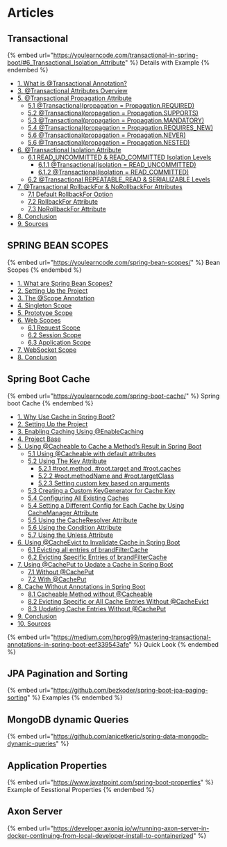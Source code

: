 # Articles

## Transactional

{% embed url="https://youlearncode.com/transactional-in-spring-boot/#6_Transactional_Isolation_Attribute" %}
Details with Example
{% endembed %}

* [1. What is @Transactional Annotation?](https://youlearncode.com/transactional-in-spring-boot/#1\_What\_is\_Transactional\_Annotation)
* [3. @Transactional Attributes Overview](https://youlearncode.com/transactional-in-spring-boot/#3\_Transactional\_Attributes\_Overview)
* [5. @Transactional Propagation Attribute](https://youlearncode.com/transactional-in-spring-boot/#5\_Transactional\_Propagation\_Attribute)
  * [5.1 @Transactional(propagation = Propagation.REQUIRED)](https://youlearncode.com/transactional-in-spring-boot/#51\_Transactionalpropagation\_PropagationREQUIRED)
  * [5.2 @Transactional(propagation = Propagation.SUPPORTS)](https://youlearncode.com/transactional-in-spring-boot/#52\_Transactionalpropagation\_PropagationSUPPORTS)
  * [5.3 @Transactional(propagation = Propagation.MANDATORY)](https://youlearncode.com/transactional-in-spring-boot/#53\_Transactionalpropagation\_PropagationMANDATORY)
  * [5.4 @Transactional(propagation = Propagation.REQUIRES\_NEW)](https://youlearncode.com/transactional-in-spring-boot/#54\_Transactionalpropagation\_PropagationREQUIRES\_NEW)
  * [5.6 @Transactional(propagation = Propagation.NEVER)](https://youlearncode.com/transactional-in-spring-boot/#56\_Transactionalpropagation\_PropagationNEVER)
  * [5.6 @Transactional(propagation = Propagation.NESTED)](https://youlearncode.com/transactional-in-spring-boot/#56\_Transactionalpropagation\_PropagationNESTED)
* [6. @Transactional Isolation Attribute](https://youlearncode.com/transactional-in-spring-boot/#6\_Transactional\_Isolation\_Attribute)
  * [6.1 READ\_UNCOMMITTED & READ\_COMMITTED Isolation Levels](https://youlearncode.com/transactional-in-spring-boot/#61\_READ\_UNCOMMITTED\_READ\_COMMITTED\_Isolation\_Levels)
    * [6.1.1 @Transactional(isolation = READ\_UNCOMMITTED)](https://youlearncode.com/transactional-in-spring-boot/#611\_Transactionalisolation\_READ\_UNCOMMITTED)
    * [6.1.2 @Transactional(isolation = READ\_COMMITTED)](https://youlearncode.com/transactional-in-spring-boot/#612\_Transactionalisolation\_READ\_COMMITTED)
  * [6.2 @Transactional REPEATABLE\_READ & SERIALIZABLE Levels](https://youlearncode.com/transactional-in-spring-boot/#62\_Transactional\_REPEATABLE\_READ\_SERIALIZABLE\_Levels)
* [7. @Transactional RollbackFor & NoRollbackFor Attributes](https://youlearncode.com/transactional-in-spring-boot/#7\_Transactional\_RollbackFor\_NoRollbackFor\_Attributes)
  * [7.1 Default RollbackFor Option](https://youlearncode.com/transactional-in-spring-boot/#71\_Default\_RollbackFor\_Option)
  * [7.2 RollbackFor Attribute](https://youlearncode.com/transactional-in-spring-boot/#72\_RollbackFor\_Attribute)
  * [7.3 NoRollbackFor Attribute](https://youlearncode.com/transactional-in-spring-boot/#73\_NoRollbackFor\_Attribute)
* [8. Conclusion](https://youlearncode.com/transactional-in-spring-boot/#8\_Conclusion)
* [9. Sources](https://youlearncode.com/transactional-in-spring-boot/#9\_Sources)

## SPRING BEAN SCOPES

{% embed url="https://youlearncode.com/spring-bean-scopes/" %}
Bean Scopes
{% endembed %}

* [1. What are Spring Bean Scopes?](https://youlearncode.com/spring-bean-scopes/#1\_What\_are\_Spring\_Bean\_Scopes)
* [2. Setting Up the Project](https://youlearncode.com/spring-bean-scopes/#2\_Setting\_Up\_the\_Project)
* [3. The @Scope Annotation](https://youlearncode.com/spring-bean-scopes/#3\_The\_Scope\_Annotation)
* [4. Singleton Scope](https://youlearncode.com/spring-bean-scopes/#4\_Singleton\_Scope)
* [5. Prototype Scope](https://youlearncode.com/spring-bean-scopes/#5\_Prototype\_Scope)
* [6. Web Scopes](https://youlearncode.com/spring-bean-scopes/#6\_Web\_Scopes)
  * [6.1 Request Scope](https://youlearncode.com/spring-bean-scopes/#61\_Request\_Scope)
  * [6.2 Session Scope](https://youlearncode.com/spring-bean-scopes/#62\_Session\_Scope)
  * [6.3 Application Scope](https://youlearncode.com/spring-bean-scopes/#63\_Application\_Scope)
* [7. WebSocket Scope](https://youlearncode.com/spring-bean-scopes/#7\_WebSocket\_Scope)
* [8. Conclusion](https://youlearncode.com/spring-bean-scopes/#8\_Conclusion)

## Spring Boot Cache

{% embed url="https://youlearncode.com/spring-boot-cache/" %}
Spring boot Cache
{% endembed %}

* [1. Why Use Cache in Spring Boot?](https://youlearncode.com/spring-boot-cache/#1\_Why\_Use\_Cache\_in\_Spring\_Boot)
* [2. Setting Up the Project](https://youlearncode.com/spring-boot-cache/#2\_Setting\_Up\_the\_Project)
* [3. Enabling Caching Using @EnableCaching](https://youlearncode.com/spring-boot-cache/#3\_Enabling\_Caching\_Using\_EnableCaching)
* [4. Project Base](https://youlearncode.com/spring-boot-cache/#4\_Project\_Base)
* [5. Using @Cacheable to Cache a Method’s Result in Spring Boot](https://youlearncode.com/spring-boot-cache/#5\_Using\_Cacheable\_to\_Cache\_a\_Methods\_Result\_in\_Spring\_Boot)
  * [5.1 Using @Cacheable with default attributes](https://youlearncode.com/spring-boot-cache/#51\_Using\_Cacheable\_with\_default\_attributes)
  * [5.2 Using The Key Attribute](https://youlearncode.com/spring-boot-cache/#52\_Using\_The\_Key\_Attribute)
    * [5.2.1 #root.method, #root.target and #root.caches](https://youlearncode.com/spring-boot-cache/#521\_rootmethod\_roottarget\_and\_rootcaches)
    * [5.2.2 #root.methodName and #root.targetClass](https://youlearncode.com/spring-boot-cache/#522\_rootmethodName\_and\_roottargetClass)
    * [5.2.3 Setting custom key based on arguments](https://youlearncode.com/spring-boot-cache/#523\_Setting\_custom\_key\_based\_on\_arguments)
  * [5.3 Creating a Custom KeyGenerator for Cache Key](https://youlearncode.com/spring-boot-cache/#53\_Creating\_a\_Custom\_KeyGenerator\_for\_Cache\_Key)
  * [5.4 Configuring All Existing Caches](https://youlearncode.com/spring-boot-cache/#54\_Configuring\_All\_Existing\_Caches)
  * [5.4 Setting a Different Config for Each Cache by Using CacheManager Attribute](https://youlearncode.com/spring-boot-cache/#54\_Setting\_a\_Different\_Config\_for\_Each\_Cache\_by\_Using\_CacheManager\_Attribute)
  * [5.5 Using the CacheResolver Attribute](https://youlearncode.com/spring-boot-cache/#55\_Using\_the\_CacheResolver\_Attribute)
  * [5.6 Using the Condition Attribute](https://youlearncode.com/spring-boot-cache/#56\_Using\_the\_Condition\_Attribute)
  * [5.7 Using the Unless Attribute](https://youlearncode.com/spring-boot-cache/#57\_Using\_the\_Unless\_Attribute)
* [6. Using @CacheEvict to Invalidate Cache in Spring Boot](https://youlearncode.com/spring-boot-cache/#6\_Using\_CacheEvict\_to\_Invalidate\_Cache\_in\_Spring\_Boot)
  * [6.1 Evicting all entries of brandFilterCache](https://youlearncode.com/spring-boot-cache/#61\_Evicting\_all\_entries\_of\_brandFilterCache)
  * [6.2 Evicting Specific Entries of brandFilterCache](https://youlearncode.com/spring-boot-cache/#62\_Evicting\_Specific\_Entries\_of\_brandFilterCache)
* [7. Using @CachePut to Update a Cache in Spring Boot](https://youlearncode.com/spring-boot-cache/#7\_Using\_CachePut\_to\_Update\_a\_Cache\_in\_Spring\_Boot)
  * [7.1 Without @CachePut](https://youlearncode.com/spring-boot-cache/#71\_Without\_CachePut)
  * [7.2 With @CachePut](https://youlearncode.com/spring-boot-cache/#72\_With\_CachePut)
* [8. Cache Without Annotations in Spring Boot](https://youlearncode.com/spring-boot-cache/#8\_Cache\_Without\_Annotations\_in\_Spring\_Boot)
  * [8.1 Cacheable Method without @Cacheable](https://youlearncode.com/spring-boot-cache/#81\_Cacheable\_Method\_without\_Cacheable)
  * [8.2 Evicting Specific or All Cache Entries Without @CacheEvict](https://youlearncode.com/spring-boot-cache/#82\_Evicting\_Specific\_or\_All\_Cache\_Entries\_Without\_CacheEvict)
  * [8.3 Updating Cache Entries Without @CachePut](https://youlearncode.com/spring-boot-cache/#83\_Updating\_Cache\_Entries\_Without\_CachePut)
* [9. Conclusion](https://youlearncode.com/spring-boot-cache/#9\_Conclusion)
* [10. Sources](https://youlearncode.com/spring-boot-cache/#10\_Sources)

{% embed url="https://medium.com/hprog99/mastering-transactional-annotations-in-spring-boot-eef339543afe" %}
Quick Look
{% endembed %}

## JPA Pagination and Sorting

{% embed url="https://github.com/bezkoder/spring-boot-jpa-paging-sorting" %}
Examples
{% endembed %}

## MongoDB dynamic Queries

{% embed url="https://github.com/anicetkeric/spring-data-mongodb-dynamic-queries" %}

## Application Properties

{% embed url="https://www.javatpoint.com/spring-boot-properties" %}
Example of Eesstional Properties
{% endembed %}

## Axon Server

{% embed url="https://developer.axoniq.io/w/running-axon-server-in-docker-continuing-from-local-developer-install-to-containerized" %}
